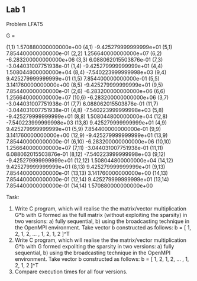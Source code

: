 ## Lab 1 

Problem  LFAT5


G =

   (1,1)        1.570880000000000e+00
   (4,1)       -9.425279999999999e+01
   (5,1)        7.854400000000000e-01
   (2,2)        1.256640000000000e+07
   (6,2)       -6.283200000000000e+06
   (3,3)        6.088062015503876e-01
   (7,3)       -3.044031007751938e-01
   (1,4)       -9.425279999999999e+01
   (4,4)        1.508044800000000e+04
   (8,4)       -7.540223999999998e+03
   (9,4)        9.425279999999999e+01
   (1,5)        7.854400000000000e-01
   (5,5)        3.141760000000000e+00
   (8,5)       -9.425279999999999e+01
   (9,5)        7.854400000000000e-01
   (2,6)       -6.283200000000000e+06
   (6,6)        1.256640000000000e+07
  (10,6)       -6.283200000000000e+06
   (3,7)       -3.044031007751938e-01
   (7,7)        6.088062015503876e-01
  (11,7)       -3.044031007751938e-01
   (4,8)       -7.540223999999998e+03
   (5,8)       -9.425279999999999e+01
   (8,8)        1.508044800000000e+04
  (12,8)       -7.540223999999998e+03
  (13,8)        9.425279999999999e+01
   (4,9)        9.425279999999999e+01
   (5,9)        7.854400000000000e-01
   (9,9)        3.141760000000000e+00
  (12,9)       -9.425279999999999e+01
  (13,9)        7.854400000000000e-01
   (6,10)      -6.283200000000000e+06
  (10,10)       1.256640000000000e+07
   (7,11)      -3.044031007751938e-01
  (11,11)       6.088062015503876e-01
   (8,12)      -7.540223999999998e+03
   (9,12)      -9.425279999999999e+01
  (12,12)       1.508044800000000e+04
  (14,12)       9.425279999999999e+01
   (8,13)       9.425279999999999e+01
   (9,13)       7.854400000000000e-01
  (13,13)       3.141760000000000e+00
  (14,13)       7.854400000000000e-01
  (12,14)       9.425279999999999e+01
  (13,14)       7.854400000000000e-01
  (14,14)       1.570880000000000e+00


Task:
1. Write C program, which will realise the the matrix/vector
   multiplication G*b with G formed as the full matrix (without
   exploiting the sparsity) in two versions:
   a) fully sequential,
   b) using the broadcasting technique in the OpenMPI
      environment. Take vector b constructed as follows:
      b = [ 1, 2, 1, 2, ... , 1, 2, 1, 2 ]^T
2. Write C program, which will realise the the matrix/vector
   multiplication G*b with G formed expoliting the sparsity in
   two versions:
   a) fully sequential,
   b) using the broadcasting technique in the OpenMPI
      environment. Take vector b constructed as follows:
      b = [ 1, 2, 1, 2, ... , 1, 2, 1, 2 ]^T
3. Compare execution times for all four versions.

